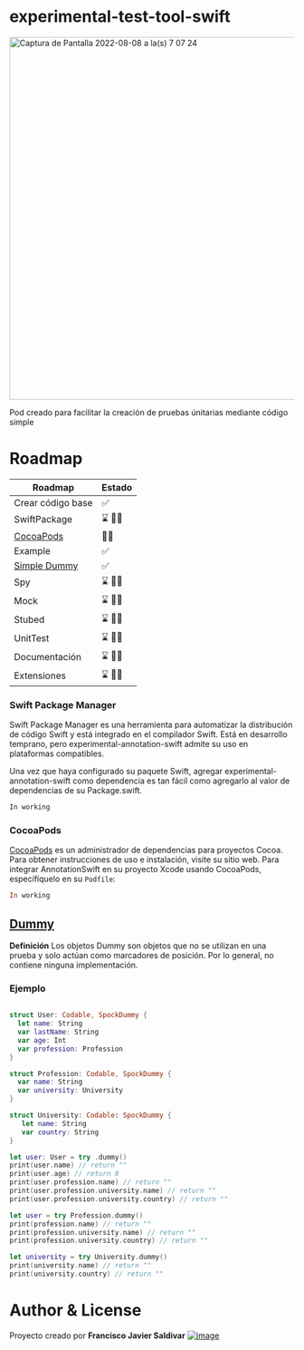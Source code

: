 # experimental-test-tool-swift


<img width="640" alt="Captura de Pantalla 2022-08-08 a la(s) 7 07 24" src="https://user-images.githubusercontent.com/16517868/183414396-108611c1-8585-4ce5-8b4f-088ea4d15f04.png">


Pod creado para facilitar la creación de pruebas únitarias mediante código simple

# Roadmap

|                Roadmap             |    Estado     |
| -----------------------------------| ------------- |
| Crear código base                  | ✅            |
| SwiftPackage                       | ⌛ 👨‍💻         |
| [CocoaPods](https://cocoapods.org) | 👨‍💻            |
| Example                            | ✅            |
| [Simple Dummy](./Sources/SpockDummy/assets//SpockableDummy.md)| ✅            |
| Spy                                | ⌛ 👨‍💻         |
| Mock                               | ⌛ 👨‍💻         |
| Stubed                             | ⌛ 👨‍💻         |
| UnitTest                           | ⌛ 👨‍💻         |
| Documentación                      | ⌛  👨‍💻        |
| Extensiones                        | ⌛  👨‍💻        |


### Swift Package Manager
Swift Package Manager es una herramienta para automatizar la distribución de código Swift y está integrado en el compilador Swift. Está en desarrollo temprano, pero experimental-annotation-swift admite su uso en plataformas compatibles.


Una vez que haya configurado su paquete Swift, agregar experimental-annotation-swift como dependencia es tan fácil como agregarlo al valor de dependencias de su Package.swift.
```swift
In working
```

### CocoaPods
[CocoaPods](https://cocoapods.org) es un administrador de dependencias para proyectos Cocoa. Para obtener instrucciones de uso e instalación, visite su sitio web. Para integrar AnnotationSwift en su proyecto Xcode usando CocoaPods, especifíquelo en su `Podfile`:


```ruby
In working
```

## [Dummy](./Sources/SpockDummy/assets//SpockableDummy.md)
**Definición**
Los objetos Dummy son objetos que no se utilizan en una prueba y solo actúan como marcadores de posición. Por lo general, no contiene ninguna implementación.
### Ejemplo
````Swift

struct User: Codable, SpockDummy {
  let name: String
  var lastName: String
  var age: Int
  var profession: Profession
}

struct Profession: Codable, SpockDummy {
  var name: String
  var university: University
}

struct University: Codable: SpockDummy {
   let name: String
   var country: String
}

let user: User = try .dummy()
print(user.name) // return ""
print(user.age) // return 0
print(user.profession.name) // return ""
print(user.profession.university.name) // return ""
print(user.profession.university.country) // return ""

let user = try Profession.dummy()
print(profession.name) // return ""
print(profession.university.name) // return ""
print(profession.university.country) // return ""

let university = try University.dummy()
print(university.name) // return ""
print(university.country) // return ""
````



# Author & License

Proyecto creado por **Francisco Javier Saldivar** [![image](https://img.shields.io/badge/LinkedIn-0077B5?style=for-the-badge&logo=linkedin&logoColor=white)](www.linkedin.com/in/fsaldivar-dev)


